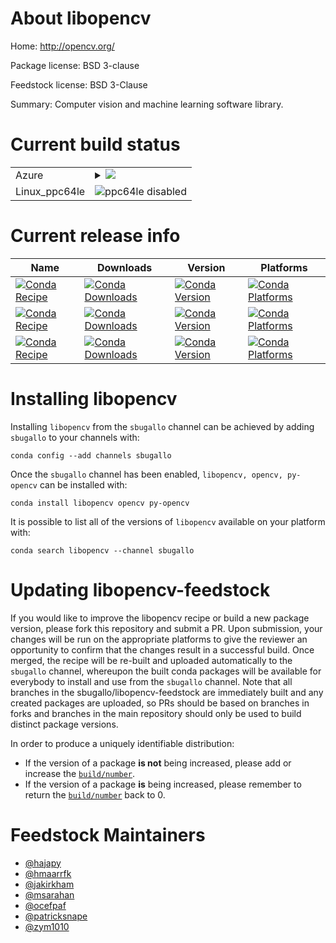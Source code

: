 About libopencv
===============

Home: http://opencv.org/

Package license: BSD 3-clause

Feedstock license: BSD 3-Clause

Summary: Computer vision and machine learning software library.



Current build status
====================


<table>
    
  <tr>
    <td>Azure</td>
    <td>
      <details>
        <summary>
          <a href="https://dev.azure.com/sbugallo/feedstock-builds/_build/latest?definitionId=&branchName=master">
            <img src="https://dev.azure.com/sbugallo/feedstock-builds/_apis/build/status/opencv-feedstock?branchName=master">
          </a>
        </summary>
        <table>
          <thead><tr><th>Variant</th><th>Status</th></tr></thead>
          <tbody><tr>
              <td>linux_python2.7</td>
              <td>
                <a href="https://dev.azure.com/sbugallo/feedstock-builds/_build/latest?definitionId=&branchName=master">
                  <img src="https://dev.azure.com/sbugallo/feedstock-builds/_apis/build/status/opencv-feedstock?branchName=master&jobName=linux&configuration=linux_python2.7" alt="variant">
                </a>
              </td>
            </tr><tr>
              <td>linux_python3.6</td>
              <td>
                <a href="https://dev.azure.com/sbugallo/feedstock-builds/_build/latest?definitionId=&branchName=master">
                  <img src="https://dev.azure.com/sbugallo/feedstock-builds/_apis/build/status/opencv-feedstock?branchName=master&jobName=linux&configuration=linux_python3.6" alt="variant">
                </a>
              </td>
            </tr><tr>
              <td>linux_python3.7</td>
              <td>
                <a href="https://dev.azure.com/sbugallo/feedstock-builds/_build/latest?definitionId=&branchName=master">
                  <img src="https://dev.azure.com/sbugallo/feedstock-builds/_apis/build/status/opencv-feedstock?branchName=master&jobName=linux&configuration=linux_python3.7" alt="variant">
                </a>
              </td>
            </tr><tr>
              <td>osx_python2.7</td>
              <td>
                <a href="https://dev.azure.com/sbugallo/feedstock-builds/_build/latest?definitionId=&branchName=master">
                  <img src="https://dev.azure.com/sbugallo/feedstock-builds/_apis/build/status/opencv-feedstock?branchName=master&jobName=osx&configuration=osx_python2.7" alt="variant">
                </a>
              </td>
            </tr><tr>
              <td>osx_python3.6</td>
              <td>
                <a href="https://dev.azure.com/sbugallo/feedstock-builds/_build/latest?definitionId=&branchName=master">
                  <img src="https://dev.azure.com/sbugallo/feedstock-builds/_apis/build/status/opencv-feedstock?branchName=master&jobName=osx&configuration=osx_python3.6" alt="variant">
                </a>
              </td>
            </tr><tr>
              <td>osx_python3.7</td>
              <td>
                <a href="https://dev.azure.com/sbugallo/feedstock-builds/_build/latest?definitionId=&branchName=master">
                  <img src="https://dev.azure.com/sbugallo/feedstock-builds/_apis/build/status/opencv-feedstock?branchName=master&jobName=osx&configuration=osx_python3.7" alt="variant">
                </a>
              </td>
            </tr><tr>
              <td>win_c_compilervs2015cxx_compilervs2015python3.6</td>
              <td>
                <a href="https://dev.azure.com/sbugallo/feedstock-builds/_build/latest?definitionId=&branchName=master">
                  <img src="https://dev.azure.com/sbugallo/feedstock-builds/_apis/build/status/opencv-feedstock?branchName=master&jobName=win&configuration=win_c_compilervs2015cxx_compilervs2015python3.6" alt="variant">
                </a>
              </td>
            </tr><tr>
              <td>win_c_compilervs2015cxx_compilervs2015python3.7</td>
              <td>
                <a href="https://dev.azure.com/sbugallo/feedstock-builds/_build/latest?definitionId=&branchName=master">
                  <img src="https://dev.azure.com/sbugallo/feedstock-builds/_apis/build/status/opencv-feedstock?branchName=master&jobName=win&configuration=win_c_compilervs2015cxx_compilervs2015python3.7" alt="variant">
                </a>
              </td>
            </tr>
          </tbody>
        </table>
      </details>
    </td>
  </tr>
  <tr>
    <td>Linux_ppc64le</td>
    <td>
      <img src="https://img.shields.io/badge/ppc64le-disabled-lightgrey.svg" alt="ppc64le disabled">
    </td>
  </tr>
</table>

Current release info
====================

| Name | Downloads | Version | Platforms |
| --- | --- | --- | --- |
| [![Conda Recipe](https://img.shields.io/badge/recipe-libopencv-green.svg)](https://anaconda.org/sbugallo/libopencv) | [![Conda Downloads](https://img.shields.io/conda/dn/sbugallo/libopencv.svg)](https://anaconda.org/sbugallo/libopencv) | [![Conda Version](https://img.shields.io/conda/vn/sbugallo/libopencv.svg)](https://anaconda.org/sbugallo/libopencv) | [![Conda Platforms](https://img.shields.io/conda/pn/sbugallo/libopencv.svg)](https://anaconda.org/sbugallo/libopencv) |
| [![Conda Recipe](https://img.shields.io/badge/recipe-opencv-green.svg)](https://anaconda.org/sbugallo/opencv) | [![Conda Downloads](https://img.shields.io/conda/dn/sbugallo/opencv.svg)](https://anaconda.org/sbugallo/opencv) | [![Conda Version](https://img.shields.io/conda/vn/sbugallo/opencv.svg)](https://anaconda.org/sbugallo/opencv) | [![Conda Platforms](https://img.shields.io/conda/pn/sbugallo/opencv.svg)](https://anaconda.org/sbugallo/opencv) |
| [![Conda Recipe](https://img.shields.io/badge/recipe-py--opencv-green.svg)](https://anaconda.org/sbugallo/py-opencv) | [![Conda Downloads](https://img.shields.io/conda/dn/sbugallo/py-opencv.svg)](https://anaconda.org/sbugallo/py-opencv) | [![Conda Version](https://img.shields.io/conda/vn/sbugallo/py-opencv.svg)](https://anaconda.org/sbugallo/py-opencv) | [![Conda Platforms](https://img.shields.io/conda/pn/sbugallo/py-opencv.svg)](https://anaconda.org/sbugallo/py-opencv) |

Installing libopencv
====================

Installing `libopencv` from the `sbugallo` channel can be achieved by adding `sbugallo` to your channels with:

```
conda config --add channels sbugallo
```

Once the `sbugallo` channel has been enabled, `libopencv, opencv, py-opencv` can be installed with:

```
conda install libopencv opencv py-opencv
```

It is possible to list all of the versions of `libopencv` available on your platform with:

```
conda search libopencv --channel sbugallo
```




Updating libopencv-feedstock
============================

If you would like to improve the libopencv recipe or build a new
package version, please fork this repository and submit a PR. Upon submission,
your changes will be run on the appropriate platforms to give the reviewer an
opportunity to confirm that the changes result in a successful build. Once
merged, the recipe will be re-built and uploaded automatically to the
`sbugallo` channel, whereupon the built conda packages will be available for
everybody to install and use from the `sbugallo` channel.
Note that all branches in the sbugallo/libopencv-feedstock are
immediately built and any created packages are uploaded, so PRs should be based
on branches in forks and branches in the main repository should only be used to
build distinct package versions.

In order to produce a uniquely identifiable distribution:
 * If the version of a package **is not** being increased, please add or increase
   the [``build/number``](https://conda.io/docs/user-guide/tasks/build-packages/define-metadata.html#build-number-and-string).
 * If the version of a package **is** being increased, please remember to return
   the [``build/number``](https://conda.io/docs/user-guide/tasks/build-packages/define-metadata.html#build-number-and-string)
   back to 0.

Feedstock Maintainers
=====================

* [@hajapy](https://github.com/hajapy/)
* [@hmaarrfk](https://github.com/hmaarrfk/)
* [@jakirkham](https://github.com/jakirkham/)
* [@msarahan](https://github.com/msarahan/)
* [@ocefpaf](https://github.com/ocefpaf/)
* [@patricksnape](https://github.com/patricksnape/)
* [@zym1010](https://github.com/zym1010/)

